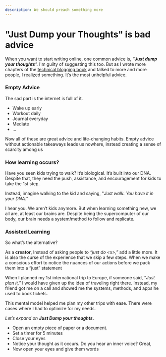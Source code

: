 ```yaml
---
description: We should preach something more
---
```


# "Just Dump your Thoughts" is bad advice

When you want to start writing online, one common advice is, _“**Just dump your thoughts**”._ I'm guilty of suggesting this too. But as I wrote more chapters of the [technical blogging book](https://app.gitbook.com/s/90WGyrYL7zgQF3GRGcz8/) and talked to more and more people, I realized something. It’s the most unhelpful advice.

### **Empty Advice**

The sad part is the internet is full of it.

* Wake up early
* Workout daily
* Journal everyday
* Mediate
* …

Now all of these are great advice and life-changing habits. Empty advice without actionable takeaways leads us nowhere, instead creating a sense of scarcity among us

### How learning occurs?

Have you seen kids trying to walk? It’s biological. It’s built into our DNA. Despite that, they need the push, assistance, and encouragement for kids to take the 1st step.

Instead, imagine walking to the kid and saying, "_Just walk. You have it in your DNA.”_

I hear you. We aren’t kids anymore. But when learning something new, we all are, at least our brains are. Despite being the supercomputer of our body, our brain needs a system/method to follow and replicate.

### Assisted Learning

So what’s the alternative?

As a **creator**, Instead of asking people to _“just do \<x>,”_ add a little more. It is also the curse of the experience that we skip a few steps. When we make a conscious effort to notice the nuances of our actions before we pack them into a “just” statement

When I planned my 1st international trip to Europe, if someone said, “_Just plan it,”_ I would have given up the idea of traveling right there. Instead, my friend got me on a call and showed me the systems, methods, and apps he used to book tickets.

This mental model helped me plan my other trips with ease. There were cases where I had to optimize for my needs.

_Let’s expand on **Just Dump your thoughts.**_

* Open an empty piece of paper or a document.
* Set a timer for 5 minutes
* Close your eyes
* Notice your thought as it occurs. Do you hear an inner voice? Great,
* Now open your eyes and give them words
